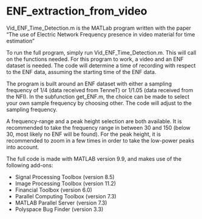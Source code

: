 # ENF_extraction_from_video

Vid_ENF_Time_Detection.m is the MATLab program written with the paper “The use of Electric Network Frequency presence in video material for time estimation”

To run the full program, simply run Vid_ENF_Time_Detection.m. This will call on the functions needed. For this program to work, a video and an ENF dataset is needed. The code will determine a time of recording with respect to the ENF data, assuming the starting time of the ENF data.

The program is built around an ENF dataset with either a sampling frequency of 1/4 (data received from TenneT) or 1/1.05 (data received from the NFI). In the subfunction get_ENF.m, the choice can be made to select your own sample frequency by choosing other. The code will adjust to the sampling frequency.

A frequency-range and a peak height selection are both available. It is recommended to take the frequency range in between 30 and 150 (below 30, most likely no ENF will be found).
For the peak height, it is recommended to zoom in a few times in order to take the low-power peaks into account.

The full code is made with MATLAB version 9.9, and makes use of the following add-ons: 
-	Signal Processing Toolbox (version 8.5)
-	Image Processing Toolbox (version 11.2)
-	Financial Toolbox (version 6.0)
-	Parallel Computing Toolbox (version 7.3)
-	MATLAB Parallel Server (version 7.3)
-	Polyspace Bug Finder (version 3.3)
